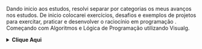 Dando inicio aos estudos, resolvi separar por categorias os meus avanços nos estudos. De inicio colocarei exercícios, desafios e exemplos de projetos para exercitar, praticar e desenvolver o raciocínio em programação . Começando com Algoritmos e Lógica de Programação utilizando Visualg.


<!-- Algoritmos e Lógica de Programação -->
<details>
    <summary><strong>Clique Aqui </strong></summary>
    <br />
    <div align="left">
        <!-- Introdução a Programação  -->
        <table border=1>
            <tr>
                <th colspan="4">Imersão com Visualg</th>
            </tr>
            <tr>
                <th colspan="4"></th>
            </tr>
            <tr>
                <th>Etapa</th>
                <th>Desafio</th>
                <th>Solução</th>
                <th>Status</th>
            </tr>
            <tr>
                <td align="center">1</td>
                <td>Olá mundo!</td>
                <td><a href="https://github.com/lucas8calderon/Algoritmos_Logica_Programacao/blob/main/Visualg/ola_mundo.ALG">Código</a></td>
                <td align="center">✅</td>
            </tr>
            <tr>
                <td align="center">2</td>
                <td>Subtração</td>
                <td><a href="https://github.com/lucas8calderon/Algoritmos_Logica_Programacao/blob/main/Visualg/SUBTRACAO.ALG">Código</a></td>
                <td align="center">✅</td>
            </tr>
            <tr>
                <td align="center">3</td>
                <td>Soma</td>
                <td><a href="https://github.com/lucas8calderon/Kotlin/blob/main/pasta1/soma.md">Código</a></td>
                <td align="center">✅</td>
            </tr>
            <tr>
                <td align="center">4</td>
                <td>Multiplicação</td>
                <td><a href="https://github.com/lucas8calderon/Algoritmos_Logica_Programacao/blob/main/Visualg/MULTIPLICACAO.ALG">Código</a></td>
                <td align="center">✅</td>
            </tr>
            <tr>
                <td align="center">5</td>
                <td>Divisão</td>
                <td><a href="https://github.com/lucas8calderon/Algoritmos_Logica_Programacao/blob/main/Visualg/DIVISAO.ALG">Código</a></td>
                <td align="center">✅</td>
            </tr>
            <tr>
                <td align="center">6</td>
                <td>Média Ponderada</td>
                <td><a href="https://github.com/lucas8calderon/Algoritmos_Logica_Programacao/blob/main/Visualg/MEDIA_PONDERADA.ALG">Código</a></td>
                <td align="center">✅</td>
            </tr>
            <tr>
                <td align="center">7</td>
                <td>Inverter Nomes</td>
                <td><a href="https://github.com/lucas8calderon/Algoritmos_Logica_Programacao/blob/main/Visualg/INVERTENOME.ALG">Código</a></td>
                <td align="center">✅</td>
            </tr>
            <tr>
                <td align="center">8</td>
                <td>Times</td>
                <td><a href="https://github.com/lucas8calderon/Algoritmos_Logica_Programacao/blob/main/Visualg/TIMES.ALG">Código</a></td>
                <td align="center">✅</td>
            </tr>
            <tr>
                <td align="center">9</td>
                <td>Jogo da Velha</td>
                <td><a href="https://github.com/lucas8calderon/Algoritmos_Logica_Programacao/blob/main/Visualg/jogo_velha.ALG">Código</a></td>
                <td align="center">✅</td>
            </tr>
            <tr>
                <td align="center">10</td>
                <td>Calendario</td>
                <td><a href="https://github.com/lucas8calderon/Algoritmos_Logica_Programacao/blob/main/Visualg/CALENDARIO.ALG">Código</a></td>
                <td align="center">✅</td>
            </tr>
                </table>
        <!-- Introdução a Programação com .NET -->
        <!-- Desenvolvendo Algoritmos com C# -->
        <table border=1>
            <tr>
                <th colspan="4">Estrutura Condicional</th>
            </tr>
            <tr>
                <th colspan="4"></th>
            </tr>
            <tr>
                <th>Etapa</th>
                <th>Desafio</th>
                <th>Solução</th>
                <th>Status</th>
            </tr>
            <tr>
                <td align="center">1</td>
                <td>Notas</td>
                <td><a href="https://github.com/lucas8calderon/Algoritmos_Logica_Programacao/blob/main/Estrutura%20Condicional/NOTAS.ALG">Código</a></td>
                <td align="center">✅</td>
            </tr>
            <tr>
                <td align="center">2</td>
                <td>Aumento Salario</td>
                <td><a href="https://github.com/lucas8calderon/Algoritmos_Logica_Programacao/blob/main/Estrutura%20Condicional/AUMENTO.ALG">Código</a></td>
                <td align="center">✅</td>
            </tr>
            <tr>
                <td align="center">3</td>
                <td>Quadrante</td>
                <td><a href="https://github.com/lucas8calderon/Algoritmos_Logica_Programacao/blob/main/Estrutura%20Condicional/COORDENADAS.ALG">Código</a></td>
                <td align="center">✅</td>
            </tr>
            <tr>
                     <td align="center">4</td>
                <td>Glicose</td>
                <td><a href="https://github.com/lucas8calderon/Algoritmos_Logica_Programacao/blob/main/Estrutura%20Condicional/GLICOSE.ALG">Código</a></td>
                <td align="center">✅</td>
              </tr>
            <tr>
                <td align="center">5</td>
                <td>Multiplos</td>
                <td><a href="https://github.com/lucas8calderon/Algoritmos_Logica_Programacao/blob/main/Estrutura%20Condicional/MULTIPLOS.ALG">Código</a></td>
                <td align="center">✅</td>
            </tr>
            <tr>
                <td align="center">6</td>
                <td>Menor de Tres</td>
                <td><a href="https://github.com/lucas8calderon/Algoritmos_Logica_Programacao/blob/main/Estrutura%20Condicional/MENOR_DE_TRES.ALG">Código</a></td>
                <td align="center">✅</td>
            </tr>
            <tr>
                <td align="center">7</td>
                <td>Operadora</td>
                <td><a href="https://github.com/lucas8calderon/Algoritmos_Logica_Programacao/blob/main/Estrutura%20Condicional/OPERADORA.ALG">Código</a></td>
                <td align="center">✅</td>
            </tr>
            <tr>
                <td align="center">8</td>
                <td>Tempo de Jogo</td>
                <td><a href="https://github.com/lucas8calderon/Algoritmos_Logica_Programacao/blob/main/Estrutura%20Condicional/DURACAO.ALG">Código</a></td>
                <td align="center">✅</td>
            </tr>
            <tr>
                <td align="center">9</td>
                <td>Troco</td>
                <td><a href="https://github.com/lucas8calderon/Algoritmos_Logica_Programacao/blob/main/Estrutura%20Condicional/TROCO_VERIFICADO.ALG">Código</a></td>
                <td align="center">✅</td>
            </tr>
            <tr>
                <td align="center">10</td>
                <td>Temperatura</td>
                <td><a href="https://github.com/lucas8calderon/Algoritmos_Logica_Programacao/blob/main/Estrutura%20Condicional/TEMPERATURA.ALG">Código</a></td>
                <td align="center">✅</td>
                  </tr>
                </table>
        <!-- Introdução a Programação com .NET -->
        <!-- Desenvolvendo Algoritmos com C# -->
        <table border=1>
            <tr>
                <th colspan="4">Estrutura Sequencial</th>
            </tr>
            <tr>
                <th colspan="4"></th>
            </tr>
            <tr>
                <th>Etapa</th>
                <th>Desafio</th>
                <th>Solução</th>
                <th>Status</th>
            </tr>
            <tr>
                <td align="center">1</td>
                <td>Calcular o Circulo</td>
                <td><a href="https://github.com/lucas8calderon/Algoritmos_Logica_Programacao/blob/main/Estrutura%20Sequencial/CIRCULO.ALG">Código</a></td>
                <td align="center">✅</td>
            </tr>
            <tr>
                <td align="center">2</td>
                <td>Combustivel</td>
                <td><a href="https://github.com/lucas8calderon/Algoritmos_Logica_Programacao/blob/main/Estrutura%20Sequencial/COMBUSTIVEL.ALG">Código</a></td>
                <td align="center">✅</td>
            </tr>
            <tr>
                <td align="center">3</td>
                <td>Duração</td>
                <td><a href="https://github.com/lucas8calderon/Algoritmos_Logica_Programacao/blob/main/Estrutura%20Sequencial/DURACAO.ALG">Código</a></td>
                <td align="center">✅</td>
            </tr>
            <tr>
                     <td align="center">4</td>
                <td>Media de Idades</td>
                <td><a href="https://github.com/lucas8calderon/Algoritmos_Logica_Programacao/blob/main/Estrutura%20Sequencial/MEDIA_PONDERADA.ALG">Código</a></td>
                <td align="center">✅</td>
              </tr>
            <tr>
                <td align="center">5</td>
                <td>Medidas</td>
                <td><a href="https://github.com/lucas8calderon/Algoritmos_Logica_Programacao/blob/main/Estrutura%20Sequencial/MEDIDAS.ALG">Código</a></td>
                <td align="center">✅</td>
            </tr>
            <tr>
                <td align="center">6</td>
                <td>Pagamento</td>
                <td><a href="https://github.com/lucas8calderon/Algoritmos_Logica_Programacao/blob/main/Estrutura%20Sequencial/PAGAMENTO.ALG">Código</a></td>
                <td align="center">✅</td>
            </tr>
            <tr>
                <td align="center">7</td>
                <td>Retangulo</td>
                <td><a href="https://github.com/lucas8calderon/Algoritmos_Logica_Programacao/blob/main/Estrutura%20Sequencial/RETANGULO.ALG">Código</a></td>
                <td align="center">✅</td>
            </tr>
            <tr>
                <td align="center">8</td>
                <td>Soma</td>
                <td><a href="https://github.com/lucas8calderon/Algoritmos_Logica_Programacao/blob/main/Estrutura%20Sequencial/SOMA.ALG">Código</a></td>
                <td align="center">✅</td>
            </tr>
            <tr>
                <td align="center">9</td>
                <td>Terreno</td>
                <td><a href="https://github.com/lucas8calderon/Algoritmos_Logica_Programacao/blob/main/Estrutura%20Sequencial/TERRENO.ALG">Código</a></td>
                <td align="center">✅</td>
            </tr>
            <tr>
                <td align="center">10</td>
                <td>Troco</td>
                <td><a href="https://github.com/lucas8calderon/Algoritmos_Logica_Programacao/blob/main/Estrutura%20Sequencial/TROCO.ALG">Código</a></td>
                <td align="center">✅</td>
                      </tr>
                </table>
        <!-- Introdução a Programação com .NET -->
        <!-- Desenvolvendo Algoritmos com C# -->
        <table border=1>
            <tr>
                <th colspan="4">Estruturas Repetitivas</th>
            </tr>
            <tr>
                <th colspan="4"></th>
            </tr>
            <tr>
                <th>Etapa</th>
                <th>Desafio</th>
                <th>Solução</th>
                <th>Status</th>
            </tr>
            <tr>
                <td align="center">1</td>
                <td>Crescente</td>
                <td><a href="https://github.com/lucas8calderon/Algoritmos_Logica_Programacao/blob/main/Estrutura%20Repetitivas/CRESCENTE_DECRESCENTE.ALG">Código</a></td>
                <td align="center">✅</td>
            </tr>
            <tr>
                <td align="center">2</td>
                <td>Tabuada</td>
                <td><a href="https://github.com/lucas8calderon/Algoritmos_Logica_Programacao/blob/main/Estrutura%20Repetitivas/TABUADA.ALG">Código</a></td>
                <td align="center">✅</td>
            </tr>
            <tr>
                <td align="center">3</td>
                <td>Senha Fixa</td>
                <td><a href="https://github.com/lucas8calderon/Algoritmos_Logica_Programacao/blob/main/Estrutura%20Repetitivas/SENHA_FIXA.ALG">Código</a></td>
                <td align="center">✅</td>
            </tr>
            <tr>
                     <td align="center">4</td>
                <td>Teste Enquanto</td>
                <td><a href="https://github.com/lucas8calderon/Algoritmos_Logica_Programacao/blob/main/Estrutura%20Repetitivas/TESTE_ENQUANTO.ALG/">Código</a></td>
                <td align="center">✅</td>
              </tr>
            <tr>
                <td align="center">5</td>
                <td>Número Par</td>
                <td><a href="https://github.com/lucas8calderon/Algoritmos_Logica_Programacao/blob/main/Estrutura%20Repetitivas/SOMA_IMPARES.ALG">Código</a></td>
                <td align="center">✅</td>
            </tr>
            <tr>
                <td align="center">6</td>
                <td>Notas</td>
                <td><a href="https://github.com/lucas8calderon/Algoritmos_Logica_Programacao/blob/main/Estrutura%20Repetitivas/VALIDACAO_DE_NOTA.ALG">Código</a></td>
                <td align="center">✅</td>
            </tr>
            <tr>
                <td align="center">7</td>
                <td>Reptia Até</td>
                <td><a href="https://github.com/lucas8calderon/Algoritmos_Logica_Programacao/blob/main/Estrutura%20Repetitivas/REPITA_ATE.ALG">Código</a></td>
                <td align="center">✅</td>
            </tr>
            <tr>
                <td align="center">8</td>
                <td>Divisão</td>
                <td><a href="https://lucas8calderon.github.io/Portfolio/">Código</a></td>
                <td align="center">✅</td>
            </tr>
            <tr>
                <td align="center">9</td>
                <td>Fatorial</td>
                <td><a href="https://lucas8calderon.github.io/Portfolio/">Código</a></td>
                <td align="center">✅</td>
            </tr>
            <tr>
                <td align="center">10</td>
                <td>Experiencias</td>
                <td><a href="https://lucas8calderon.github.io/Portfolio/">Código</a></td>
                <td align="center">✅</td>
                
                
                
      
<details>
    <summary><strong></strong></summary>
    <br />
    <div align="left">
        <!-- Vetores -->
        <table border=1>
            <tr>
                <th colspan="4">Vetores</th>
            </tr>
            <tr>
                <th colspan="4"></th>
            </tr>
            <tr>
                <th>Etapa</th>
                <th>Desafio</th>
                <th>Solução</th>
                <th>Status</th>
            </tr>
            <tr>
                <td align="center">1</td>
                <td>Abaixo da Media</td>
                <td><a href="https://github.com/lucas8calderon/Algoritmos_Logica_Programacao/blob/main/Vetores/ABAIXO_DA_MEDIA.ALG">Código</a></td>
                <td align="center">✅</td>
            </tr>
               <tr>
                <td align="center">2</td>
                <td>Aprovados</td>
                <td><a href="https://github.com/lucas8calderon/Algoritmos_Logica_Programacao/blob/main/Vetores/APROVADOS.ALG">Código</a></td>
                <td align="center">✅</td>
            </tr>
            <tr>
                <td align="center">3</td>
                <td>Alturas</td>
                <td><a href="https://github.com/lucas8calderon/Algoritmos_Logica_Programacao/blob/main/Vetores/ALTURAS.ALG">Código</a></td>
                <td align="center">✅</td>
            </tr>
            <tr>
                     <td align="center">4</td>
                <td>Comerciante</td>
                <td><a href="https://github.com/lucas8calderon/Algoritmos_Logica_Programacao/blob/main/Vetores/COMERCIANTE.ALG">Código</a></td>
                <td align="center">✅</td>
              </tr>
            <tr>
                <td align="center">5</td>
                <td>Maior Posição</td>
                <td><a href="https://github.com/lucas8calderon/Algoritmos_Logica_Programacao/blob/main/Vetores/MAIOR_POSICAO.ALG">Código</a></td>
                <td align="center">✅</td>
            </tr>
            <tr>
                <td align="center">6</td>
                <td>Media Pares</td>
                <td><a href="https://github.com/lucas8calderon/Algoritmos_Logica_Programacao/blob/main/Vetores/MEDIA_PARES.ALG">Código</a></td>
                <td align="center">✅</td>
            </tr>
            <tr>
                <td align="center">7</td>
                <td>Operadora</td>
                <td><a href="https://github.com/lucas8calderon/Algoritmos_Logica_Programacao/blob/main/Estrutura%20Condicional/OPERADORA.ALG">Código</a></td>
                <td align="center">✅</td>
            </tr>
            <tr>
                <td align="center">8</td>
                <td>Negativos</td>
                <td><a href="https://github.com/lucas8calderon/Algoritmos_Logica_Programacao/blob/main/Vetores/NEGATATIVOS.ALG">Código</a></td>
                <td align="center">✅</td>
            </tr>
            <tr>
                <td align="center">9</td>
                <td>Soma de Vetores</td>
                <td><a href="https://github.com/lucas8calderon/Algoritmos_Logica_Programacao/blob/main/Vetores/SOMA_VETOR.ALG">Código</a></td>
                <td align="center">✅</td>
            </tr>
            <tr>
                <td align="center">10</td>
                <td>Mais Velho</td>
                <td><a href="https://github.com/lucas8calderon/Algoritmos_Logica_Programacao/blob/main/Vetores/MAIS_VELHO.ALG">Código</a></td>
                <td align="center">✅</td>
                
                
      
 

<details>
    <summary><strong></strong></summary>
    <br />
    <div align="left">
        <!-- Ordenação e Filtros em Java -->
        <table border=1>
            <tr>
                <th colspan="4">Matriz</th>
            </tr>
            <tr>
                <th colspan="4"></th>
            </tr>
            <tr>
                <th>Etapa</th>
                <th>Desafio</th>
                <th>Solução</th>
                <th>Status</th>
            </tr>
            <tr>
                <td align="center">1</td>
                <td>Diagonal Acima</td>
                <td><a href="https://github.com/lucas8calderon/Algoritmos_Logica_Programacao/blob/main/Matrizes/ACIMA_DIAGONAL.ALG">Código</a></td>
                <td align="center">✅</td>
            </tr>
            <tr>
                <td align="center">2</td>
                <td>Cada Linha</td>
                <td><a href="https://github.com/lucas8calderon/Algoritmos_Logica_Programacao/blob/main/Matrizes/CADA_LINHA.ALG">Código</a></td>
                <td align="center">✅</td>
            </tr>
            <tr>
                <td align="center">3</td>
                <td>Diagonal Negativos</td>
                <td><a href="https://github.com/lucas8calderon/Algoritmos_Logica_Programacao/blob/main/Matrizes/DIAGONAL_NEGATIVOS.ALG">Código</a></td>
                <td align="center">✅</td>
            </tr>
            <tr>
                <td align="center">4</td>
                <td>Matriz Geral</td>
                <td><a href="https://github.com/lucas8calderon/Algoritmos_Logica_Programacao/blob/main/Matrizes/MATRIZ_GERAL.ALG">Código</a></td>
                <td align="center">✅</td>
            </tr>
            <tr>
                <td align="center">5</td>
                <td>Negativos Matriz</td>
                <td><a href="https://github.com/lucas8calderon/Algoritmos_Logica_Programacao/blob/main/Matrizes/NEGATIVOS_MATRIZ.ALG">Código</a></td>
                <td align="center">✅</td>
            </tr>
        <tr>
            <td align="center">6</td>
                <td>Soma Linhas</td>
                <td><a href="https://github.com/lucas8calderon/Algoritmos_Logica_Programacao/blob/main/Matrizes/SOMA_LINHAS.ALG">Código</a></td>
                <td align="center">✅</td>
               </tr>
        <tr>
                  <td align="center">7</td>
                <td>Soma Matrizes</td>
                <td><a href="https://github.com/lucas8calderon/Algoritmos_Logica_Programacao/blob/main/Matrizes/SOMA_MATRIZES.ALG">Código</a></td>
                <td align="center">✅</td>
               </tr>
        <tr>
                  <td align="center">8</td>
                <td>Teste Matriz</td>
                <td><a href="https://github.com/lucas8calderon/Algoritmos_Logica_Programacao/blob/main/Matrizes/TESTE_MATRIZ.ALG">Código</a></td>
                <td align="center">✅</td>
       
       
            
            
                
            
 
